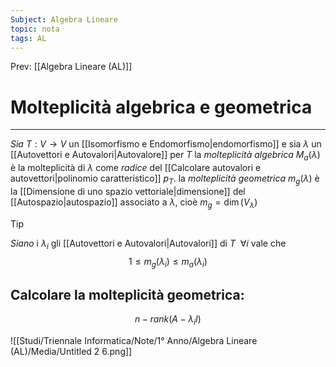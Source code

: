 ```yaml
---
Subject: Algebra Lineare
topic: nota
tags: AL
---
```


Prev: [[Algebra Lineare (AL)]]

# Molteplicità algebrica e geometrica
---
_Sia_ $T:V\rightarrow V$ un [[Isomorfismo e Endomorfismo|endomorfismo]] e sia $\lambda$ un [[Autovettori e Autovalori|Autovalore]] per $T$ la _molteplicità algebrica_ $M_a(\lambda)$ è la molteplicità di $\lambda$ come _radice_ del [[Calcolare autovalori e autovettori|polinomio caratteristico]] $p_{T}$. la _molteplicità geometrica_ $m_g(\lambda)$ è la [[Dimensione di uno spazio vettoriale|dimensione]] del [[Autospazio|autospazio]] associato a $\lambda$, cioè $m_{g} = \dim (V_{\lambda})$ 

> [!tip]
> _Siano_ i  $\lambda_{i}$ gli [[Autovettori e Autovalori|Autovalori]] di $T \ \ \forall i$ vale che
>$$1 \leq m_{g}(\lambda_{i})\leq m_{a}(\lambda_{i})$$

## Calcolare la molteplicità geometrica:

$$
n−rank(A−\lambda_{i}I)
$$

![[Studi/Triennale Informatica/Note/1° Anno/Algebra Lineare (AL)/Media/Untitled 2 6.png]]
